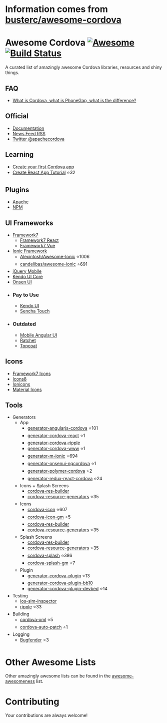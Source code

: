 # Information comes from [busterc/awesome-cordova](https://github.com/busterc/awesome-cordova)
# Awesome Cordova [![Awesome](https://cdn.rawgit.com/sindresorhus/awesome/d7305f38d29fed78fa85652e3a63e154dd8e8829/media/badge.svg)](https://github.com/sindresorhus/awesome) [![Build Status](https://travis-ci.org/busterc/awesome-cordova.svg?branch=master)](https://travis-ci.org/busterc/awesome-cordova)

A curated list of amazingly awesome Cordova libraries, resources and shiny things.

## FAQ

* [What is Cordova, what is PhoneGap, what is the difference?](https://blog.ionicframework.com/what-is-cordova-phonegap/)

## Official

* [Documentation](https://cordova.apache.org/docs/en/latest/)
* [News Feed RSS](https://cordova.apache.org/feed.xml)
* [Twitter @apachecordova](https://twitter.com/apachecordova)

## Learning

* [Create your first Cordova app](https://cordova.apache.org/docs/en/latest/guide/cli/index.html)
* [Create React App Tutorial](https://github.com/johnkmzhou/cordova-create-react-app) :star:32

## Plugins

* [Apache](http://cordova.apache.org/plugins/)
* [NPM](https://www.npmjs.com/search?q=cordova-plugin)

## UI Frameworks

* [Framework7](https://framework7.io)
  * [Framework7 React](https://framework7.io/react/)
  * [Framework7 Vue](https://framework7.io/vue/)
* [Ionic Framework](https://ionicframework.com/)
  * [Alexintosh/Awesome-Ionic](https://github.com/Alexintosh/Awesome-Ionic) :star:1006
  * [candelibas/awesome-ionic](https://github.com/candelibas/awesome-ionic) :star:691
* [jQuery Mobile](http://jquerymobile.com/)
* [Kendo UI Core](https://www.telerik.com/kendo-ui/open-source-core)
* [Onsen UI](https://onsen.io/)
* ### Pay to Use
  * [Kendo UI](https://www.telerik.com/kendo-ui)
  * [Sencha Touch](https://www.sencha.com/products/touch/)
* ### Outdated
  * [Mobile Angular UI](http://mobileangularui.com/)
  * [Ratchet](http://goratchet.com/)
  * [Topcoat](http://topcoat.io/)

## Icons

* [Framework7 Icons](https://framework7.io/icons/)
* [Icons8](https://icons8.com/)
* [Ionicons](https://ionicons.com/)
* [Material Icons](https://material.io/tools/icons/)

## Tools

* Generators
  * App
    * [generator-angularjs-cordova](https://github.com/keshavos/generator-angularjs-cordova) :star:101
    * [generator-cordova-react](https://github.com/jackong/generator-cordova-react) :star:1
    * [generator-cordova-ripple](https://github.com/keunlee/generator-cordova-ripple)
    * [generator-cordova-www](https://github.com/busterc/generator-cordova-www) :star:1
    * [generator-m-ionic](https://github.com/mwaylabs/generator-m-ionic) :star:694
    * [generator-onsenui-ngcordova](https://github.com/healthonnet/generator-onsenui-ngcordova) :star:1
    * [generator-polymer-cordova](https://github.com/emoriarty/generator-polymer-cordova) :star:2
    * [generator-redux-react-cordova](https://github.com/zmeecer/generator-redux-react-cordova) :star:24
  * Icons + Splash Screens
    * [cordova-res-builder](https://github.com/mettbox/cordova-res-builder)
    * [cordova-resource-generators](https://github.com/busterc/cordova-resource-generators) :star:35
  * Icons
    * [cordova-icon](https://github.com/AlexDisler/cordova-icon) :star:607
    * [cordova-icon-gm](https://github.com/disusered/cordova-icon-gm) :star:5
    * [cordova-res-builder](https://github.com/mettbox/cordova-res-builder)
    * [cordova-resource-generators](https://github.com/busterc/cordova-resource-generators) :star:35
  * Splash Screens
    * [cordova-res-builder](https://github.com/mettbox/cordova-res-builder)
    * [cordova-resource-generators](https://github.com/busterc/cordova-resource-generators) :star:35
    * [cordova-splash](https://github.com/AlexDisler/cordova-splash) :star:386
    * [cordova-splash-gm](https://github.com/disusered/cordova-splash-gm) :star:7
  * Plugin
    * [generator-cordova-plugin](https://github.com/lholmquist/generator-cordova-plugin) :star:13
    * [generator-cordova-plugin-bb10](https://github.com/blackberry/generator-cordova-plugin-bb10)
    * [generator-cordova-plugin-devbed](https://github.com/sony/generator-cordova-plugin-devbed) :star:14
* Testing
  * [ios-sim-inspector](https://github.com/busterc/profiles/blob/master/osx/sources/ios-sim-inspector)
  * [ripple](https://github.com/ripple-emulator/ripple) :star:33
* Building
  * [cordova-xml](https://github.com/mifi/cordova-xml) :star:5
  * [cordova-auto-patch](https://github.com/shevaroller/cordova-auto-patch) :star:1
* Logging
  * [Bugfender](https://github.com/bugfender/cordova-plugin-bugfender) :star:3

# Other Awesome Lists

Other amazingly awesome lists can be found in the [awesome-awesomeness](https://github.com/bayandin/awesome-awesomeness) list.

# Contributing

Your contributions are always welcome!

